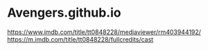 # Avengers.github.io
https://www.imdb.com/title/tt0848228/mediaviewer/rm403944192/
https://m.imdb.com/title/tt0848228/fullcredits/cast
